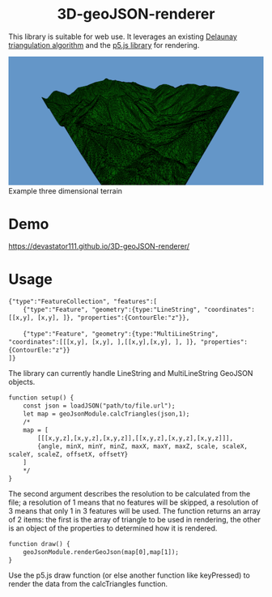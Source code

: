 <h1 style="text-align:center">3D-geoJSON-renderer</h1>

This library is suitable for web use. It leverages an existing [Delaunay triangulation algorithm](https://github.com/mapbox/delaunator) and the [p5.js library](https://p5js.org/) for rendering.

![Three dimensional green hills](https://github.com/devastator111/3D-geoJSON-renderer/blob/main/Demo.png?raw=true "Example three dimensional terrain")
Example three dimensional terrain
# Demo
https://devastator111.github.io/3D-geoJSON-renderer/
# Usage
```
{"type":"FeatureCollection", "features":[
    {"type":"Feature", "geometry":{type:"LineString", "coordinates":[[x,y], [x,y], ]}, "properties":{ContourEle:"z"}},

    {"type":"Feature", "geometry":{type:"MultiLineString", "coordinates":[[[x,y], [x,y], ],[[x,y],[x,y], ], ]}, "properties":{ContourEle:"z"}}
]}

```

The library can currently handle LineString and MultiLineString GeoJSON objects.
```
function setup() {
    const json = loadJSON("path/to/file.url");
    let map = geoJsonModule.calcTriangles(json,1);
    /*
    map = [
        [[[x,y,z],[x,y,z],[x,y,z]],[[x,y,z],[x,y,z],[x,y,z]]],
        {angle, minX, minY, minZ, maxX, maxY, maxZ, scale, scaleX, scaleY, scaleZ, offsetX, offsetY}
    ]
    */
}
```

The second argument describes the resolution to be calculated from the file; a resolution of 1 means that no features will be skipped, a resolution of 3 means that only 1 in 3 features will be used.  The function returns an array of 2 items: the first is the array of triangle to be used in rendering, the other is an object of the properties to determined how it is rendered.
```
function draw() {
    geoJsonModule.renderGeoJson(map[0],map[1]);
}
```

Use the p5.js draw function (or else another function like keyPressed) to render the data from the calcTriangles function.

